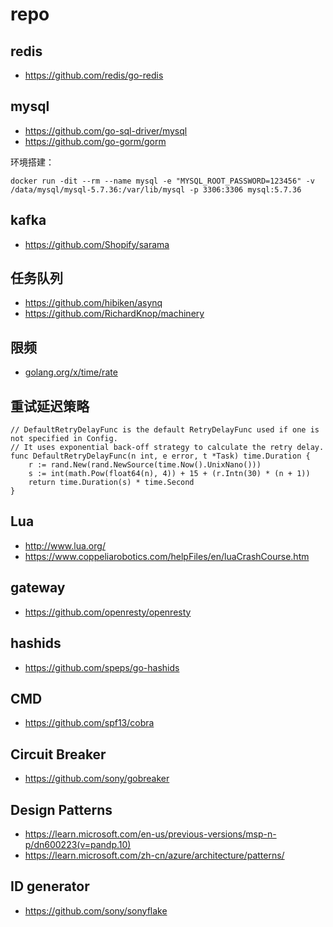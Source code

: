 # repo

## redis
- https://github.com/redis/go-redis

## mysql
- https://github.com/go-sql-driver/mysql
- https://github.com/go-gorm/gorm

环境搭建：
```shell
docker run -dit --rm --name mysql -e "MYSQL_ROOT_PASSWORD=123456" -v /data/mysql/mysql-5.7.36:/var/lib/mysql -p 3306:3306 mysql:5.7.36
```

## kafka
- https://github.com/Shopify/sarama

## 任务队列
- https://github.com/hibiken/asynq
- https://github.com/RichardKnop/machinery

## 限频
- [golang.org/x/time/rate](https://pkg.go.dev/golang.org/x/time/rate)


## 重试延迟策略
```golang
// DefaultRetryDelayFunc is the default RetryDelayFunc used if one is not specified in Config.
// It uses exponential back-off strategy to calculate the retry delay.
func DefaultRetryDelayFunc(n int, e error, t *Task) time.Duration {
	r := rand.New(rand.NewSource(time.Now().UnixNano()))
	s := int(math.Pow(float64(n), 4)) + 15 + (r.Intn(30) * (n + 1))
	return time.Duration(s) * time.Second
}
```

## Lua
- http://www.lua.org/
- https://www.coppeliarobotics.com/helpFiles/en/luaCrashCourse.htm

## gateway
- https://github.com/openresty/openresty

## hashids
- https://github.com/speps/go-hashids

## CMD
- https://github.com/spf13/cobra

## Circuit Breaker
- https://github.com/sony/gobreaker

## Design Patterns
- https://learn.microsoft.com/en-us/previous-versions/msp-n-p/dn600223(v=pandp.10)
- https://learn.microsoft.com/zh-cn/azure/architecture/patterns/

## ID generator
- https://github.com/sony/sonyflake
